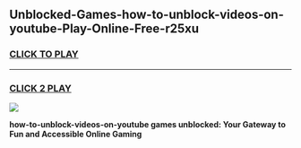 
## Unblocked-Games-how-to-unblock-videos-on-youtube-Play-Online-Free-r25xu
<h3>
<a href="https://premium76.site?title=how-to-unblock-videos-on-youtube&ref=26A">CLICK TO PLAY</a></h3>
<hr>

<h3>
<a href="https://premium76.site?title=how-to-unblock-videos-on-youtube&ref=26A">CLICK 2 PLAY</a>
  
</h3>

<a href="https://premium76.site?title=how-to-unblock-videos-on-youtube&ref=26A"><img src="https://clearcache.store/games.png"></a>


**how-to-unblock-videos-on-youtube games unblocked: Your Gateway to Fun and Accessible Online Gaming**
